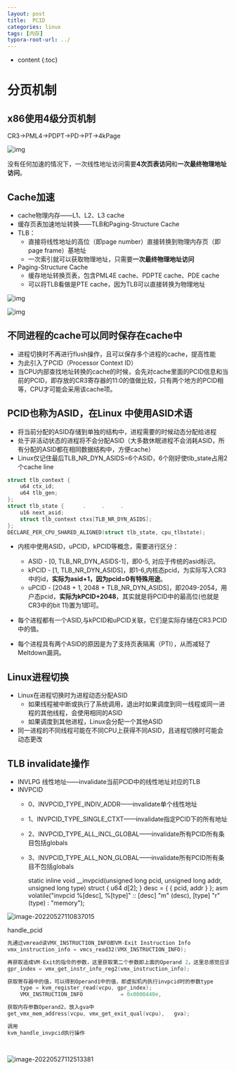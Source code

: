 ```yaml
---
layout: post
title:  PCID
categories: linux
tags: [内存]
typora-root-url: ../
---
```

* content
{:toc}


# 分页机制



## x86使用4级分页机制

CR3->PML4->PDPT->PD->PT->4kPage

![img](/assets/PCID/分页机制.jpg)

没有任何加速的情况下，一次线性地址访问需要**4次页表访问**和**一次最终物理地址访问**。

## Cache加速

- cache物理内存——L1、L2、L3 cache
- 缓存页表加速地址转换——TLB和Paging-Structure Cache
- TLB：
  - 直接将线性地址的高位（即page number）直接转换到物理内存页（即page frame）基地址
  - 一次索引就可以获取物理地址，只需要**一次最终物理地址访问**
- Paging-Structure Cache
  - 缓存地址转换页表，包含PML4E cache、PDPTE cache、PDE cache
  - 可以将TLB看做是PTE cache，因为TLB可以直接转换为物理地址


![img](/assets/PCID/缓存效果.jpg)

![img](/assets/PCID/缓存逻辑.jpg)



## 不同进程的cache可以同时保存在cache中

- 进程切换时不再进行flush操作，且可以保存多个进程的cache，提高性能
- 为此引入了PCID（Processor Context ID）
- 当CPU内部查找地址转换的cache的时候，会先对cache里面的PCID信息和当前的PCID，即存放的CR3寄存器的11:0的值做比较，只有两个地方的PCID相等，CPU才可能会采用该cache项。



## PCID也称为ASID，在Linux 中使用ASID术语

- 将当前分配的ASID存储到单独的结构中，进程需要的时候动态分配给进程
- 处于非活动状态的进程将不会分配ASID（大多数休眠进程不会消耗ASID，所有分配的ASID都在相同数据结构中，方便cache）
- Linux仅记住最后TLB_NR_DYN_ASIDS=6个ASID，6个刚好使tlb_state占用2个cache line

```C
struct tlb_context {    
	u64 ctx_id;    
	u64 tlb_gen; 
};  
struct tlb_state {      .     .     .     
	u16 next_asid;     
	struct tlb_context ctxs[TLB_NR_DYN_ASIDS]; 
}; 
DECLARE_PER_CPU_SHARED_ALIGNED(struct tlb_state, cpu_tlbstate);
```



- 内核中使用ASID，uPCID，kPCID等概念，需要进行区分：
  - ASID - [0, TLB_NR_DYN_ASIDS-1]，即0-5, 对应于传统的asid标识。
  - kPCID - [1, TLB_NR_DYN_ASIDS]，即1-6,内核态pcid，为实际写入CR3中的id，**实际为asid+1，因为pcid=0有特殊用途**。
  - uPCID - [2048 + 1, 2048 + TLB_NR_DYN_ASIDS]，即2049-2054，用户态pcid，**实际为kPCID+2048**，其实就是将PCID中的最高位(也就是CR3中的bit 11)置为1即可。

- 每个进程都有一个ASID,与kPCID和uPCID关联，它们是实际存储在CR3.PCID中的值。
- 每个进程具有两个ASID的原因是为了支持页表隔离（PTI），从而减轻了Meltdown漏洞。



## Linux进程切换

- Linux在进程切换时为进程动态分配ASID
  - 如果线程被中断或执行了系统调用，退出时如果调度到同一线程或同一进程的其他线程，会使用相同的ASID
  - 如果调度到其他进程，Linux会分配一个其他ASID
- 同一进程的不同线程可能在不同CPU上获得不同ASID，且进程切换时可能会动态更改



## TLB invalidate操作

- INVLPG 线性地址——invalidate当前PCID中的线性地址对应的TLB
- INVPCID
  - 0、INVPCID_TYPE_INDIV_ADDR——invalidate单个线性地址
  - 1、INVPCID_TYPE_SINGLE_CTXT——invalidate指定PCID下的所有地址
  - 2、INVPCID_TYPE_ALL_INCL_GLOBAL——invalidate所有PCID所有条目包括globals
  - 3、INVPCID_TYPE_ALL_NON_GLOBAL——invalidate所有PCID所有条目不包括globals



    static inline void __invpcid(unsigned long pcid, unsigned long addr,
                                 unsigned long type)
        struct { u64 d[2]; } desc = { { pcid, addr } };
        asm volatile("invpcid %[desc], %[type]"
                     :: [desc] "m" (desc), [type] "r" (type) : "memory");



![image-20220527110837015](/assets/PCID/INVPCID指令.png)

handle_pcid

```c
先通过vmread读VMX_INSTRUCTION_INFO即VM-Exit Instruction Info    
vmx_instruction_info = vmcs_read32(VMX_INSTRUCTION_INFO);

再获取造成VM-Exit的指令的参数，这里获取第二个参数即上面的Operand 2，这里总感觉应该是第一个参数，难道是因为函数压栈的原因，最后一个参数先压栈
gpr_index = vmx_get_instr_info_reg2(vmx_instruction_info);

获取寄存器中的值，可以得到Operand1中的值，即虚拟机内执行invpcid时的参数type
    type = kvm_register_read(vcpu, gpr_index);
    VMX_INSTRUCTION_INFO            = 0x0000440e,

获取内存参数Operand2，放入gva中
get_vmx_mem_address(vcpu, vmx_get_exit_qual(vcpu),   gva);

调用
kvm_handle_invpcid执行操作
                    
         
```



![image-20220527112513381](/assets/PCID/VM-EXIT-INSTRUCTION-INFO.png)



